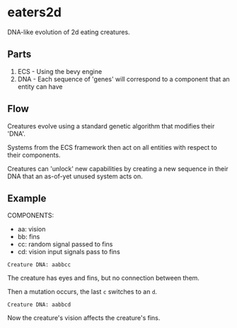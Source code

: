 # eaters2d

DNA-like evolution of 2d eating creatures.

## Parts

1. ECS - Using the bevy engine
2. DNA - Each sequence of 'genes' will correspond to a component that an entity can have

## Flow

Creatures evolve using a standard genetic algorithm that modifies their 'DNA'.

Systems from the ECS framework then act on all entities with respect to their components.

Creatures can 'unlock' new capabilities by creating a new sequence in their DNA that
an as-of-yet unused system acts on.

## Example

COMPONENTS:

- aa: vision
- bb: fins
- cc: random signal passed to fins
- cd: vision input signals pass to fins

```
Creature DNA: aabbcc
```

The creature has eyes and fins, but no connection between them.

Then a mutation occurs, the last `c` switches to an `d`.

```
Creature DNA: aabbcd
```

Now the creature's vision affects the creature's fins.
